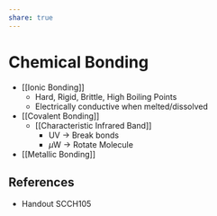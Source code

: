 ```yaml
---
share: true
---
```


# Chemical Bonding

- [[Ionic Bonding]]
	- Hard, Rigid, Brittle, High Boiling Points
	- Electrically conductive when melted/dissolved
- [[Covalent Bonding]]
	- [[Characteristic Infrared Band]]
		- UV → Break bonds
		- $\mu$W → Rotate Molecule
- [[Metallic Bonding]]

## References

- Handout SCCH105
